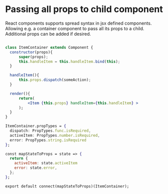 # Passing all props to child component

React components supports spread syntax in jsx defined components. Allowing e.g. a container component to pass all its props to a child. Additional props can be added if desired.

```jsx

class ItemContainer extends Component {
  constructor(props){
      super(props);
      this.handleItem = this.handleItem.bind(this);
  }

  handleItem(){
      this.props.dispatch(someAction);
  }

  render(){
      return(
          <Item {this.props} handleItem={this.handleItem} >
      );
  }
}

ItemContainer.propTypes = {
  dispatch: PropTypes.func.isRequired,
  activeItem: PropTypes.number.isRequired,
  error: PropTypes.string.isRequired
};

const mapStateToProps = state => {
  return {
    activeItem: state.activeItem
    error: state.error,
  };
};

export default connect(mapStateToProps)(ItemContainer);

```